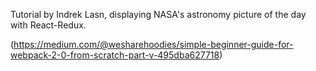 Tutorial by Indrek Lasn, displaying NASA's astronomy picture of the day with React-Redux.

(https://medium.com/@wesharehoodies/simple-beginner-guide-for-webpack-2-0-from-scratch-part-v-495dba627718)
